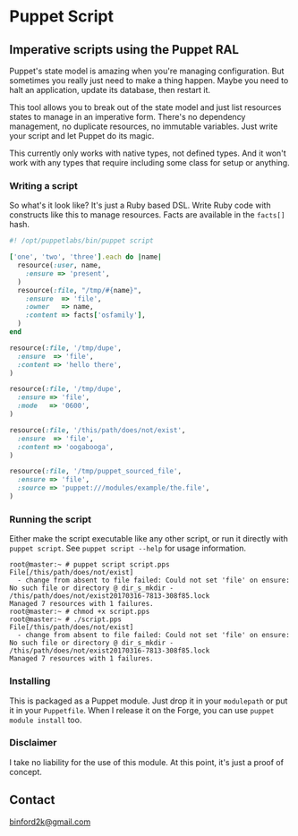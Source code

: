 # Puppet Script
## Imperative scripts using the Puppet RAL

Puppet's state model is amazing when you're managing configuration. But sometimes
you really just need to make a thing happen. Maybe you need to halt an application,
update its database, then restart it.

This tool allows you to break out of the state model and just list resources states
to manage in an imperative form. There's no dependency management, no duplicate
resources, no immutable variables. Just write your script and let Puppet do its
magic.

This currently only works with native types, not defined types. And it won't work
with any types that require including some class for setup or anything.


### Writing a script

So what's it look like? It's just a Ruby based DSL. Write Ruby code with constructs
like this to manage resources. Facts are available in the `facts[]` hash.

``` ruby
#! /opt/puppetlabs/bin/puppet script

['one', 'two', 'three'].each do |name|
  resource(:user, name,
    :ensure => 'present',
  )
  resource(:file, "/tmp/#{name}",
    :ensure  => 'file',
    :owner   => name,
    :content => facts['osfamily'],
  )
end

resource(:file, '/tmp/dupe',
  :ensure  => 'file',
  :content => 'hello there',
)

resource(:file, '/tmp/dupe',
  :ensure => 'file',
  :mode   => '0600',
)

resource(:file, '/this/path/does/not/exist',
  :ensure  => 'file',
  :content => 'oogabooga',
)

resource(:file, '/tmp/puppet_sourced_file',
  :ensure => 'file',
  :source => 'puppet:///modules/example/the.file',
)
```


### Running the script

Either make the script executable like any other script, or run it directly
with `puppet script`. See `puppet script --help` for usage information.


```
root@master:~ # puppet script script.pps
File[/this/path/does/not/exist]
  - change from absent to file failed: Could not set 'file' on ensure: No such file or directory @ dir_s_mkdir - /this/path/does/not/exist20170316-7813-308f85.lock
Managed 7 resources with 1 failures.
root@master:~ # chmod +x script.pps
root@master:~ # ./script.pps
File[/this/path/does/not/exist]
  - change from absent to file failed: Could not set 'file' on ensure: No such file or directory @ dir_s_mkdir - /this/path/does/not/exist20170316-7813-308f85.lock
Managed 7 resources with 1 failures.
```


### Installing

This is packaged as a Puppet module. Just drop it in your `modulepath` or put it
in your `Puppetfile`. When I release it on the Forge, you can use `puppet module
install` too.


### Disclaimer

I take no liability for the use of this module. At this point, it's just a proof
of concept.


Contact
-------

binford2k@gmail.com
